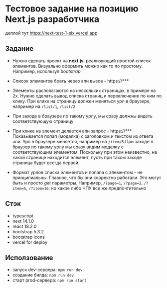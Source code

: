 # Тестовое задание на позицию Next.js разработчика

деплой тут https://next-test-1-six.vercel.app

## Задание

- Нужно сделать проект на **next.js**, реализующий простой список элементов. Визуально оформить можно как то по простому. Например, используя _bootstrap_
- Список элементов брать через апи вызов - https://\*\*\*
- Элементы располагаются на нескольких страницах, в примере на 2х. Нужно сделать вывод списка страниц и переключение по ним по клику. При клике на страницу должен меняться урл в браузере, например на `/list/1`, `/list/2`
- При заходе в браузере по такому урлу, мы сразу должны видеть соответствующую страницу
- При клике на элемент делается апи запрос - https://\*\*\* Показывается попап (модалка) с заголовком и текстом из ответа апи. Урл в браузере меняется, например на `/item/5`.При заходе в браузер по такому урлу мы сразу видим модалку с соответствующим элементом. Поскольку при этом неизвестно, на какой странице находится элемент, пусть при таком заходе страница будет всегда первой.

- Формат урлов списка элементов и попапа с элементом - не принципиальны. Главное, что бы они корректно работали. Это могут быть и просто _get_ параметры. Например, `/?page=1`, `/?page=2`, `/?item=5`, `/?item=10`, но какое либо ЧПУ все же предпочтительно

## Стэк

- typescript
- next 14.1.0
- react 18.2.0
- bootstrap 5.3.2
- bootstrap icons
- vercel for deploy

## Исползование

- запуск dev-сервера: `npm run dev`
- создание билда: `npm run dev`
- старт prod-сервера: `npm run start`
